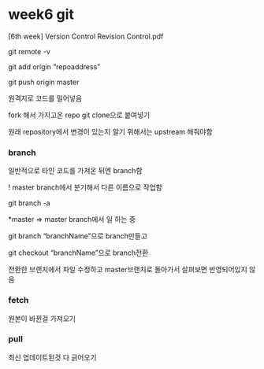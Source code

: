 # week6 git

[6th week] Version Control Revision Control.pdf

git remote -v

git add origin “repoaddress”

git push origin master 

원격지로 코드를 밀어넣음

fork 해서 가지고온 repo git clone으로 붙여넣기

원래 repository에서 변경이 있는지 알기 위해서는 upstream 해줘야함

### branch

일반적으로 타인 코드를 가져온 뒤엔 branch함

! master branch에서 분기해서 다른 이름으로 작업함

git branch -a

*master ⇒ master branch에서 일 하는 중

git branch “branchName”으로 branch만들고

git checkout “branchName”으로 branch전환

전환한 브랜치에서 파일 수정하고 master브랜치로 돌아가서 살펴보면 반영되어있지 않음

### fetch

원본이 바뀐걸 가져오기

### pull

최신 업데이트된것 다 긁어오기
